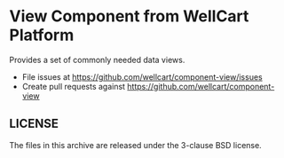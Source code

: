View Component from WellCart Platform
=========================

Provides a set of commonly needed data views.

- File issues at https://github.com/wellcart/component-view/issues
- Create pull requests against https://github.com/wellcart/component-view

LICENSE
-------

The files in this archive are released under the 3-clause BSD license.

